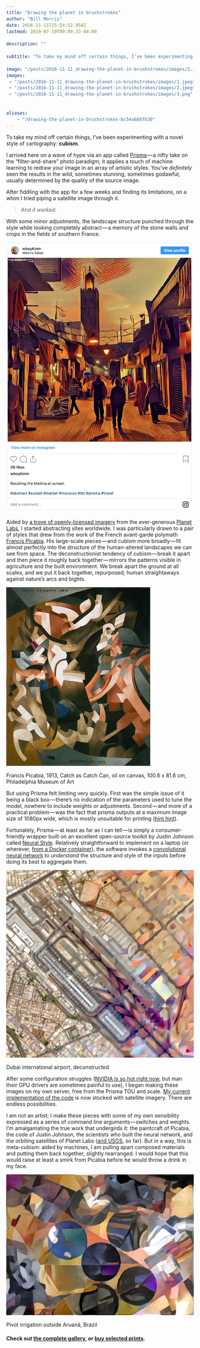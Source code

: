 ```yaml
---
title: "Drawing the planet in brushstrokes"
author: "Bill Morris"
date: 2016-11-11T15:54:52.958Z
lastmod: 2019-07-19T09:09:33-04:00

description: ""

subtitle: "To take my mind off certain things, I’ve been experimenting with a novel style of cartography: cubism."

image: "/posts/2016-11-11_drawing-the-planet-in-brushstrokes/images/2.jpeg" 
images:
 - "/posts/2016-11-11_drawing-the-planet-in-brushstrokes/images/1.jpeg" 
 - "/posts/2016-11-11_drawing-the-planet-in-brushstrokes/images/2.jpeg" 
 - "/posts/2016-11-11_drawing-the-planet-in-brushstrokes/images/3.png" 


aliases:
    - "/drawing-the-planet-in-brushstrokes-bc54a686fb30"
---
```


To take my mind off certain things, I’ve been experimenting with a novel style of cartography: **cubism**.

I arrived here on a wave of hype via an app called [Prisma](http://prisma-ai.com/) — a nifty take on the “filter-and-share” photo paradigm; it applies a touch of machine learning to redraw your image in an array of artistic styles. You’ve _definitely_ seen the results in the wild, sometimes stunning, sometimes godawful, usually determined by the quality of the source image.

After fiddling with the app for a few weeks and finding its limitations, on a whim I tried piping a satellite image through it.

> And _it worked_.

With some minor adjustments, the landscape structure punched through the style while looking completely abstract — a memory of the stone walls and crops in the fields of southern France:

![The Medina Rabat, at sunset](images/4.png)

Aided by [a trove of openly-licensed imagery](https://www.planet.com/gallery/) from the ever-generous [Planet Labs](https://twitter.com/planetlabs), I started abstracting sites worldwide. I was particularly drawn to a pair of styles that drew from the work of the French avant-garde polymath [Francis Picabia](https://www.guggenheim.org/artwork/artist/francis-picabia). His large-scale pieces — and cubism more broadly — fit almost perfectly into the structure of the human-altered landscapes we can see from space. The deconstructionist tendency of cubism — break it apart and then piece it roughly back together — mirrors the patterns visible in agriculture and the built environment. We break apart the ground at all scales, and we put it back together, repurposed; human straightaways against nature’s arcs and bights.




![image](/shoals/posts/2016-11-11_drawing-the-planet-in-brushstrokes/images/1.jpeg)

Francis Picabia, 1913, Catch as Catch Can, oil on canvas, 100.6 x 81.6 cm, Philadelphia Museum of Art



But using Prisma felt limiting very quickly. First was the simple issue of it being a black box — there’s no indication of the parameters used to tune the model, nowhere to include weights or adjustments. Second — and more of a practical problem — was the fact that prisma outputs at a maximum image size of 1080px wide, which is mostly unsuitable for printing ([hint hint](http://geosprocket.bigcartel.com/)).

Fortunately, Prisma — at least as far as I can tell — is simply a consumer-friendly wrapper built on an excellent open-source toolkit by Justin Johnson called [Neural Style](https://github.com/jcjohnson/neural-style). Relatively straightforward to implement on a laptop (or wherever, [from a Docker container](https://medium.com/@lherrera/how-to-fake-it-as-an-artist-with-docker-aws-and-deep-learning-6d42f4acd890#.s8962978z)), the software invokes a [convolutional neural network](https://ujjwalkarn.me/2016/08/11/intuitive-explanation-convnets/) to _understand_ the structure and style of the inputs before doing its best to aggregate them.




![image](/shoals/posts/2016-11-11_drawing-the-planet-in-brushstrokes/images/2.jpeg)

Dubai international airport, deconstructed



After some configuration struggles ([NVIDIA is so hot right now](http://markets.businessinsider.com/stock/NVDA-Quote), but man their GPU drivers are sometimes painful to use), I began making these images on my own server, free from the Prisma TOU and scale. [My current implementation of the code](https://github.com/wboykinm/neural-style-docker) is now stocked with satellite imagery. There are endless possibilities.

I am not an artist; I make these pieces with some of my own sensibility expressed as a series of command line arguments — switches and weights. I’m amalgamating the true work that undergirds it: the paintcraft of Picabia, the code of Justin Johnson, the scientists who built the neural network, and the orbiting satellites of Planet Labs ([and USGS](https://www.instagram.com/p/BMZiUIHhMDK/?taken-by=wboykinm), so far). But in a way, this is meta-cubism: aided by machines, I am pulling apart composed materials and putting them back together, slightly rearranged. I would hope that this would raise at least a smirk from Picabia before he would throw a drink in my face.




![image](/shoals/posts/2016-11-11_drawing-the-planet-in-brushstrokes/images/3.png)

Pivot irrigation outside Aruanã, Brazil



#### Check out [the complete gallery](http://planet.geosprocket.com/), or [buy selected prints](http://geosprocket.bigcartel.com/).

